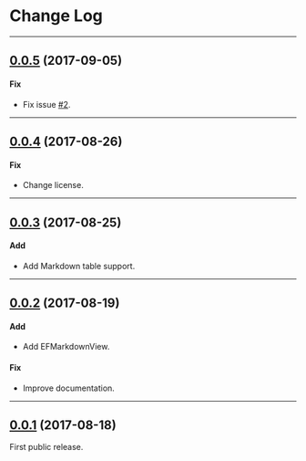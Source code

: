 # Change Log

-----

## [0.0.5](https://github.com/EyreFree/EFMarkdown/releases/tag/0.0.5) (2017-09-05)

#### Fix

* Fix issue [#2](https://github.com/EyreFree/EFMarkdown/issues/21).

---

## [0.0.4](https://github.com/EyreFree/EFMarkdown/releases/tag/0.0.4) (2017-08-26)

#### Fix

* Change license.

---

## [0.0.3](https://github.com/EyreFree/EFMarkdown/releases/tag/0.0.3) (2017-08-25)

#### Add

* Add Markdown table support.

---

## [0.0.2](https://github.com/EyreFree/EFMarkdown/releases/tag/0.0.2) (2017-08-19)

#### Add

* Add EFMarkdownView.

#### Fix

* Improve documentation.

---

## [0.0.1](https://github.com/EyreFree/EFMarkdown/releases/tag/0.0.1) (2017-08-18)

First public release.
